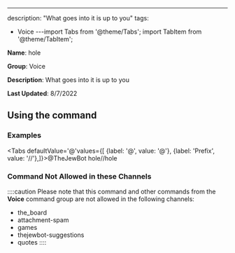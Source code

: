 ---
description: "What goes into it is up to you"
tags:
  - Voice
---import Tabs from '@theme/Tabs';
import TabItem from '@theme/TabItem';

**Name**: hole

**Group**: Voice

**Description**: What goes into it is up to you

**Last Updated**: 8/7/2022

## Using the command

### Examples
<Tabs defaultValue='@'values={[ {label: '@', value: '@'}, {label: 'Prefix', value: '//'},]}><TabItem value='@'>@TheJewBot hole</TabItem><TabItem value='//'>//hole</TabItem></Tabs>

### Command Not Allowed in these Channels
::::caution Please note that this command and other commands from the **Voice** command group are not allowed in the following channels:
- the_board
- attachment-spam
- games
- thejewbot-suggestions
- quotes
::::